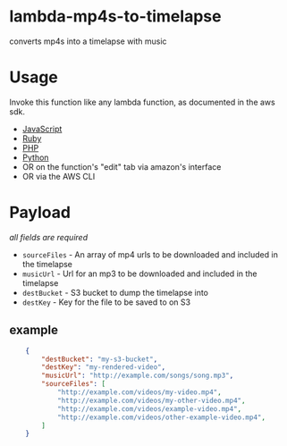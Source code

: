 # lambda-mp4s-to-timelapse

converts mp4s into a timelapse with music

# Usage

Invoke this function like any lambda function, as documented in the aws sdk.

- [JavaScript](http://docs.aws.amazon.com/AWSJavaScriptSDK/latest/AWS/Lambda.html#invoke-property)
- [Ruby](http://docs.aws.amazon.com/sdkforruby/api/Aws/Lambda/Client.html#invoke-instance_method)
- [PHP](http://docs.aws.amazon.com/aws-sdk-php/latest/class-Aws.Lambda.LambdaClient.html#_invokeAsync)
- [Python](http://boto.readthedocs.org/en/latest/)
- OR on the function's "edit" tab via amazon's interface
- OR via the AWS CLI

# Payload

*all fields are required*

- `sourceFiles` - An array of mp4 urls  to be downloaded and included in the timelapse
- `musicUrl` - Url for an mp3 to be downloaded and included in the timelapse
- `destBucket` - S3 bucket to dump the timelapse into
- `destKey` - Key for the file to be saved to on S3

## example
```json
	{
		"destBucket": "my-s3-bucket",
		"destKey": "my-rendered-video",
		"musicUrl": "http://example.com/songs/song.mp3",
		"sourceFiles": [
			"http://example.com/videos/my-video.mp4",
			"http://example.com/videos/my-other-video.mp4",
			"http://example.com/videos/example-video.mp4",
			"http://example.com/videos/other-example-video.mp4",
		]
	}
```

